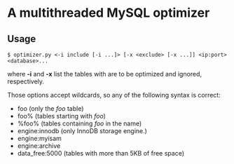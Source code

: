 # A multithreaded MySQL optimizer

## Usage

    $ optimizer.py <-i include [-i ...]> [-x <exclude> [-x ...]] <ip:port> <database>...

where **-i** and **-x** list the tables with are to be optimized and ignored, respectively.

Those options accept wildcards, so any of the following syntax is correct:
* foo (only the *foo* table)
* foo% (tables starting with *foo*)
* %foo% (tables containing *foo* in the name)
* engine:innodb (only InnoDB storage engine.)
* engine:myisam
* engine:archive
* data\_free:5000 (tables with more than 5KB of free space)
